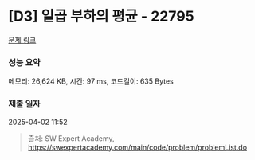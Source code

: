 # [D3] 일곱 부하의 평균 - 22795 

[문제 링크](https://swexpertacademy.com/main/code/problem/problemDetail.do?contestProbId=AZND_Dyq8SUDFAWB) 

### 성능 요약

메모리: 26,624 KB, 시간: 97 ms, 코드길이: 635 Bytes

### 제출 일자

2025-04-02 11:52



> 출처: SW Expert Academy, https://swexpertacademy.com/main/code/problem/problemList.do